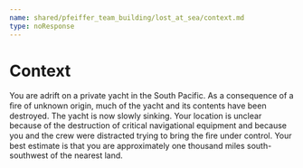 ```yaml
---
name: shared/pfeiffer_team_building/lost_at_sea/context.md
type: noResponse
---
```


# Context

You are adrift on a private yacht in the South Pacific. As a consequence of a ﬁre of unknown origin, much of the yacht and its contents have been destroyed. The yacht is now slowly sinking. Your location is unclear because of the destruction of critical navigational equipment and because you and the crew were distracted trying to bring the ﬁre under control. Your best estimate is that you are approximately one thousand miles south-southwest of the nearest land.
